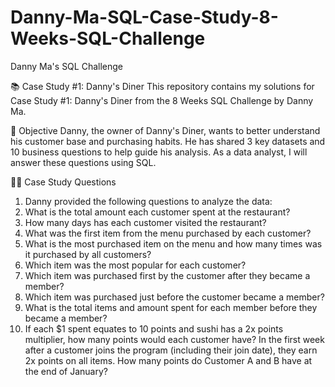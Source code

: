 # Danny-Ma-SQL-Case-Study-8-Weeks-SQL-Challenge
Danny Ma's SQL Challenge

📚 Case Study #1: Danny's Diner
This repository contains my solutions for Case Study #1: Danny's Diner from the 8 Weeks SQL Challenge by Danny Ma.

🏁 Objective
Danny, the owner of Danny's Diner, wants to better understand his customer base and purchasing habits. He has shared 3 key datasets and 10 business questions to help guide his analysis. As a data analyst, I will answer these questions using SQL.

🧑‍💻 Case Study Questions
1. Danny provided the following questions to analyze the data:
2. What is the total amount each customer spent at the restaurant?
3. How many days has each customer visited the restaurant?
4. What was the first item from the menu purchased by each customer?
5. What is the most purchased item on the menu and how many times was it purchased by all customers?
6. Which item was the most popular for each customer?
7. Which item was purchased first by the customer after they became a member?
8. Which item was purchased just before the customer became a member?
9. What is the total items and amount spent for each member before they became a member?
10. If each $1 spent equates to 10 points and sushi has a 2x points multiplier, how many points would each customer have? In the first week after a customer joins the program (including their join date), they earn 2x points on all items. How many points do Customer A and B have at the end of January?
